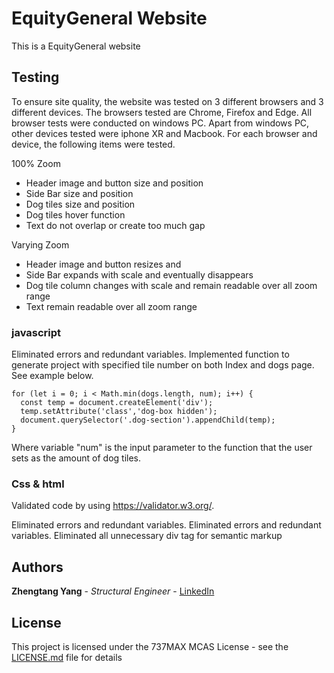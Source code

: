 # EquityGeneral Website

This is a EquityGeneral website

## Testing

To ensure site quality, the website was tested on 3 different browsers and 3 different devices. The browsers tested are Chrome, Firefox and Edge. All browser tests were conducted on windows PC. Apart from windows PC, other devices tested were iphone XR and Macbook. For each browser and device, the following items were tested.

100% Zoom
* Header image and button size and position
* Side Bar size and position
* Dog tiles size and position
* Dog tiles hover function
* Text do not overlap or create too much gap

Varying Zoom
* Header image and button resizes and
* Side Bar expands with scale and eventually disappears
* Dog tile column changes with scale and remain readable over all zoom range
* Text remain readable over all zoom range

### javascript

Eliminated errors and redundant variables. Implemented function to generate project with specified tile number on both Index and dogs page. See example below.

```
for (let i = 0; i < Math.min(dogs.length, num); i++) {
  const temp = document.createElement('div');
  temp.setAttribute('class','dog-box hidden');
  document.querySelector('.dog-section').appendChild(temp);
}
```

Where variable "num" is the input parameter to the function that the user sets as the amount of dog tiles.

### Css & html

Validated code by using https://validator.w3.org/.


Eliminated errors and redundant variables. Eliminated errors and redundant variables. Eliminated all unnecessary div tag for semantic markup


## Authors

**Zhengtang Yang** - *Structural Engineer* - [LinkedIn](https://www.linkedin.com/in/zt-yang-1b66b0185/)

## License

This project is licensed under the 737MAX MCAS License - see the [LICENSE.md](LICENSE.md) file for details
